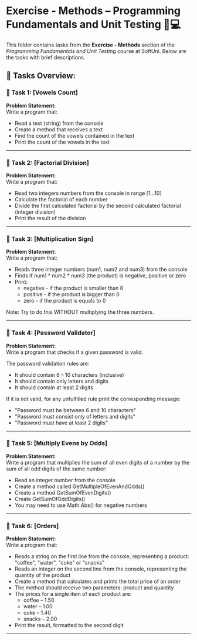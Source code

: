 # Exercise - Methods – Programming Fundamentals and Unit Testing 🧑💻

This folder contains tasks from the **Exercise - Methods** section of the _Programming Fundamentals and Unit Testing_ course at SoftUni. Below are the tasks with brief descriptions.

## 🔧 Tasks Overview:

### 📝 Task 1: [Vowels Count]  
**Problem Statement:**  
Write a program that:

- Read a text (string) from the console
- Create a method that receives a text
- Find the count of the vowels contained in the text
- Print the count of the vowels in the text

---

### 📝 Task 2: [Factorial Division]  
**Problem Statement:**  
Write a program that:

- Read two integers numbers from the console in range [1…10]
- Calculate the factorial of each number
- Divide the first calculated factorial by the second calculated factorial (integer division)
- Print the result of the division

---

### 📝 Task 3: [Multiplication Sign]  
**Problem Statement:**  
Write a program that:

- Reads three integer numbers (num1, num2 and num3) from the console
- Finds if num1 * num2 * num3 (the product) is negative, positive or zero
- Print:
  - negative - if the product is smaller than 0
  - positive - if the product is bigger than 0
  - zero - if the product is equals to 0

Note: Try to do this WITHOUT multiplying the three numbers.

---

### 📝 Task 4: [Password Validator]  
**Problem Statement:**  
Write a program that checks if a given password is valid.

The password validation rules are:

- It should contain 6 – 10 characters (inclusive)
- It should contain only letters and digits
- It should contain at least 2 digits

If it is not valid, for any unfulfilled rule print the corresponding message:

- "Password must be between 6 and 10 characters"
- "Password must consist only of letters and digits"
- "Password must have at least 2 digits"

---

### 📝 Task 5: [Multiply Evens by Odds]  
**Problem Statement:**  
Write a program that multiplies the sum of all even digits of a number by the sum of all odd digits of the same number:

- Read an integer number from the console
- Create a method called GetMultipleOfEvenAndOdds()
- Create a method GetSumOfEvenDigits()
- Create GetSumOfOddDigits()
- You may need to use Math.Abs() for negative numbers

---

### 📝 Task 6: [Orders]  
**Problem Statement:**  
Write a program that:

- Reads a string on the first line from the console, representing a product: "coffee", "water", "coke" or "snacks"
- Reads an integer on the second line from the console, representing the quantity of the product
- Create a method that calculates and prints the total price of an order
- The method should receive two parameters: product and quantity
- The prices for a single item of each product are:
  - coffee – 1.50
  - water – 1.00
  - coke – 1.40
  - snacks – 2.00
- Print the result, formatted to the second digit

---
